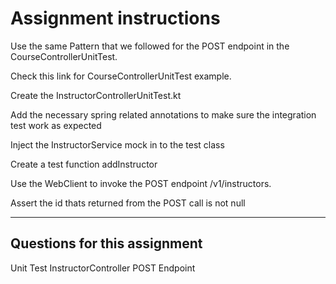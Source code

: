 # Assignment instructions

Use the same Pattern that we followed for the POST endpoint in the CourseControllerUnitTest.

Check this link for CourseControllerUnitTest example.

Create the InstructorControllerUnitTest.kt

Add the necessary spring related annotations to make sure the integration test work as expected

Inject the InstructorService mock in to the test class

Create a test function addInstructor

Use the WebClient to invoke the POST endpoint /v1/instructors.

Assert the id thats returned from the POST call is not null

---

## Questions for this assignment

Unit Test InstructorController POST Endpoint

